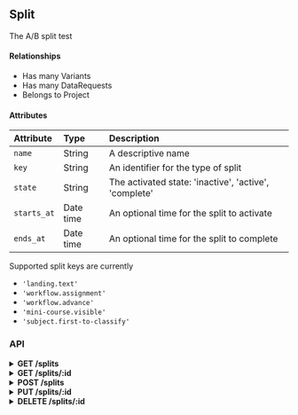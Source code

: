 ## Split

The A/B split test

#### Relationships

- Has many Variants
- Has many DataRequests
- Belongs to Project

#### Attributes

| Attribute    | Type      | Description |
| :----------- | :-------- | :---------- |
| `name`       | String    | A descriptive name |
| `key`        | String    | An identifier for the type of split |
| `state`      | String    | The activated state: 'inactive', 'active', 'complete' |
| `starts_at`  | Date time | An optional time for the split to activate |
| `ends_at`    | Date time | An optional time for the split to complete |

Supported split keys are currently

- `'landing.text'`
- `'workflow.assignment'`
- `'workflow.advance'`
- `'mini-course.visible'`
- `'subject.first-to-classify'`

### API

<details>
<summary><strong>GET /splits</strong></summary>

- Scoped by project owner or collaborator roles
- Site admins can access all splits
- Filterable by `project_id`, `key`, and `state`

``` json
{
  "data": [{
    "id": "1",
    "type": "splits",
    "attributes": {
      "name": "Landing text",
      "key": "landing.text",
      "state": "active",
      "project_id": 1,
      "metric_types": ["classifier_visited", "classification_created"],
      "ends_at": "2016-11-16T12:00:00Z",
      "created_at": "2016-11-02T12:00:00Z",
      "updated_at": "2016-11-02T12:00:00Z"
    },
    "links": {
      "self": "/splits/1",
      "variants": "/variants?filter[split_id]=1",
      "data_requests": "/data_requests?filter[split_id]=1"
    }
  }],
  "jsonapi": {
    "version": "1.0"
  },
  "links": {
    "self": "/splits?page[number]=1&page[size]=1",
    "next": "/splits?page[number]=2&page[size]=1",
    "last": "/splits?page[number]=123&page[size]=1"
  }
}
```
</details>

<details>
<summary><strong>GET /splits/:id</strong></summary>

- Publicly accessible

``` json
{
  "data": [{
    "id": "1",
    "type": "splits",
    "attributes": {
      "name": "Landing text",
      "key": "landing.text",
      "state": "active",
      "project_id": 1,
      "metric_types": ["classifier_visited", "classification_created"],
      "ends_at": "2016-11-16T12:00:00Z",
      "created_at": "2016-11-02T12:00:00Z",
      "updated_at": "2016-11-02T12:00:00Z"
    },
    "links": {
      "self": "/splits/1",
      "variants": "/variants?filter[split_id]=1",
      "data_requests": "/data_requests?filter[split_id]=1"
    }
  }],
  "jsonapi": {
    "version": "1.0"
  }
}
```
</details>

<details>
<summary><strong>POST /splits</strong></summary>

- Accessible by project owners, collaborators, and site admins

##### Schema

``` json
{
  "properties": {
    "data": {
      "properties": {
        "project_id": {
          "oneOf": [{
            "type": "integer",
            "minimum": 1
          }, {
            "type": "string",
            "pattern": "^[1-9]\\d*$"
          }]
        },
        "name": {
          "type": "string"
        },
        "key": {
          "type": "string"
        },
        "state": {
          "enum": ["inactive", "active", "complete"]
        },
        "starts_at": {
          "type": "string",
          "format": "date-time"
        },
        "ends_at": {
          "type": "string",
          "format": "date-time"
        }
      },
      "type": "object",
      "required": ["project_id", "name", "key", "state"],
      "additionalProperties": false
    }
  },
  "type": "object",
  "required": ["data"]
}
```

##### Example

``` json
{
  "data": {
    "attributes": {
      "name": "Landing text",
      "key": "landing.text",
      "state": "inactive"
    },
    "relationships": {
      "project": {
        "data": {
          "type": "projects",
          "id": "1"
        }
      }
    }
  }
}
```
</details>

<details>
<summary><strong>PUT /splits/:id</strong></summary>

- Accessible by project owners, collaborators, and site admins

##### Schema

``` json
{
  "properties": {
    "data": {
      "properties": {
        "project_id": {
          "oneOf": [{
            "type": "integer",
            "minimum": 1
          }, {
            "type": "string",
            "pattern": "^[1-9]\\d*$"
          }]
        },
        "name": {
          "type": "string"
        },
        "key": {
          "type": "string"
        },
        "state": {
          "enum": ["inactive", "active", "complete"]
        },
        "starts_at": {
          "type": "string",
          "format": "date-time"
        },
        "ends_at": {
          "type": "string",
          "format": "date-time"
        }
      },
      "type": "object",
      "additionalProperties": false
    }
  },
  "type": "object",
  "required": ["data"]
}
```

##### Example

``` json
{
  "data": {
    "attributes": {
      "name": "Better landing text",
      "state": "active"
    }
  }
}
```
</details>

<details>
<summary><strong>DELETE /splits/:id</strong></summary>

- Accessible by project owners, collaborators, and site admins
</details>
